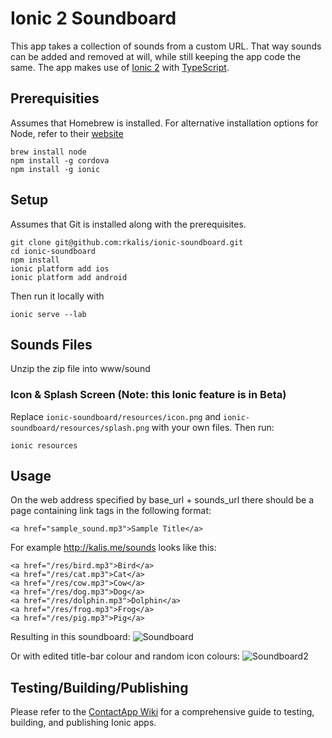 # Ionic 2 Soundboard

This app takes a collection of sounds from a custom URL.
That way sounds can be added and removed at will,
while still keeping the app code the same.
The app makes use of [Ionic 2](http://ionic.io/2) with [TypeScript](https://www.typescriptlang.org/).

## Prerequisities
Assumes that Homebrew is installed.
For alternative installation options for Node, refer to their [website](https://nodejs.org/)
```
brew install node
npm install -g cordova
npm install -g ionic
```

## Setup
Assumes that Git is installed along with the prerequisites.
```
git clone git@github.com:rkalis/ionic-soundboard.git
cd ionic-soundboard
npm install
ionic platform add ios
ionic platform add android
```
Then run it locally with
```
ionic serve --lab
```
## Sounds Files
Unzip the zip file into www/sound

### Icon & Splash Screen (Note: this Ionic feature is in Beta)
Replace `ionic-soundboard/resources/icon.png` and `ionic-soundboard/resources/splash.png` with your own files.
Then run:
```
ionic resources
```

## Usage

On the web address specified by base_url + sounds_url there should be a page containing link tags in the following format:
```
<a href="sample_sound.mp3">Sample Title</a>
```

For example http://kalis.me/sounds looks like this:
```
<a href="/res/bird.mp3">Bird</a>
<a href="/res/cat.mp3">Cat</a>
<a href="/res/cow.mp3">Cow</a>
<a href="/res/dog.mp3">Dog</a>
<a href="/res/dolphin.mp3">Dolphin</a>
<a href="/res/frog.mp3">Frog</a>
<a href="/res/pig.mp3">Pig</a>
```
Resulting in this soundboard:
![Soundboard](https://i.imgur.com/4Bweeni.png)

Or with edited title-bar colour and random icon colours:
![Soundboard2](https://i.imgur.com/KL87vK5.png)

## Testing/Building/Publishing
Please refer to the [ContactApp Wiki](https://github.com/incodehq/contactapp/wiki)
for a comprehensive guide to testing, building, and publishing Ionic apps.
